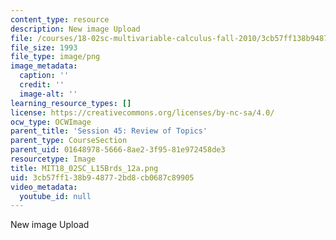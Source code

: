```yaml
---
content_type: resource
description: New image Upload
file: /courses/18-02sc-multivariable-calculus-fall-2010/3cb57ff138b948772bd8cb0687c89905_MIT18_02SC_L15Brds_12a.png
file_size: 1993
file_type: image/png
image_metadata:
  caption: ''
  credit: ''
  image-alt: ''
learning_resource_types: []
license: https://creativecommons.org/licenses/by-nc-sa/4.0/
ocw_type: OCWImage
parent_title: 'Session 45: Review of Topics'
parent_type: CourseSection
parent_uid: 01648978-5666-8ae2-3f95-81e972458de3
resourcetype: Image
title: MIT18_02SC_L15Brds_12a.png
uid: 3cb57ff1-38b9-4877-2bd8-cb0687c89905
video_metadata:
  youtube_id: null
---
```

New image Upload